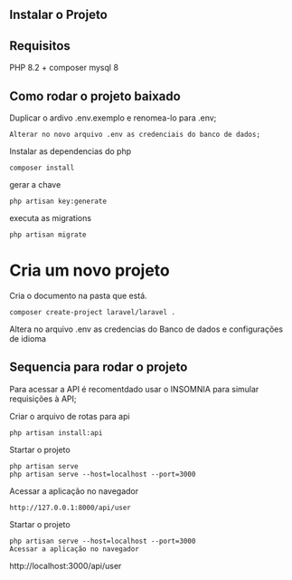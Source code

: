 ## Instalar o Projeto
## Requisitos
PHP 8.2 +
composer
mysql 8

## Como rodar o projeto baixado
Duplicar o ardivo .env.exemplo e renomea-lo para .env;
```
Alterar no novo arquivo .env as credenciais do banco de dados;
```
Instalar as dependencias do php
```
composer install
```

gerar a chave
```
php artisan key:generate
```

executa as migrations
```
php artisan migrate
```

# Cria um novo projeto
Cria o documento na pasta que está.
```
composer create-project laravel/laravel .
```
Altera no arquivo .env as credencias do Banco de dados e configurações de idioma

## Sequencia para rodar o projeto 

Para acessar a API é recomentdado usar o INSOMNIA para simular requisições à API;  

Criar o arquivo de rotas para api
```
php artisan install:api
```
Startar o projeto
```
php artisan serve
php artisan serve --host=localhost --port=3000
```
Acessar a aplicação no navegador
```
http://127.0.0.1:8000/api/user
```



Startar o projeto 
```
php artisan serve --host=localhost --port=3000
Acessar a aplicação no navegador
```
http://localhost:3000/api/user
```



